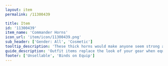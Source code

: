 ```yaml
---
layout: item
permalink: /11300439

title: Item
id: '11300439'
item_name: 'Commander Horns'
icon_url: 'item/icon/11300439.png'
sub_header: ['Gender: All', 'Cosmetic']
tooltip_description: 'These thick horns would make anyone seem strong and determined.'
guide_description: 'Outfit items replace the look of your gear when equipped.'
footer: ['Unsellable', 'Binds on Equip']
---
```

